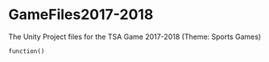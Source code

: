 # GameFiles2017-2018
The Unity Project files for the TSA Game 2017-2018 (Theme: Sports Games)

`function()`
